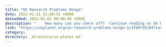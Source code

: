 ```yaml
---
title: "UX Research Problems Bingo"
date: 2022-01-31 22:48:52 +0000
dateadded: 2022-02-01 00:00:40 +0000
description: "    How many can you check off?  Continue reading on UX Planet »  "
link: "https://uxplanet.org/ux-research-problems-bingo-1c3f00fd5c84?source=rss----819cc2aaeee0---4"
category:
directory: _directory/ux-planet.md
---
```

